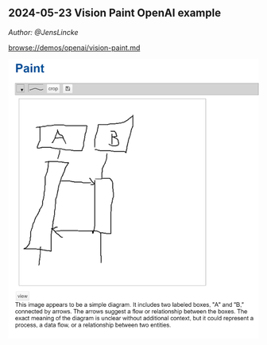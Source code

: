 ## 2024-05-23 Vision Paint OpenAI example
*Author: @JensLincke*

<browse://demos/openai/vision-paint.md>

![](squence-A-B.png)
